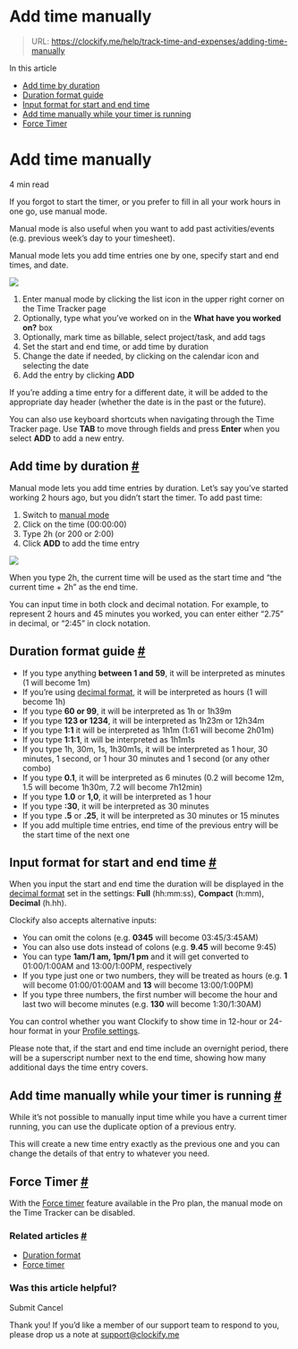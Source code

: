 # Add time manually

> URL: https://clockify.me/help/track-time-and-expenses/adding-time-manually

In this article

* [Add time by duration](#add-time-by-duration)
* [Duration format guide](#duration-format-guide)
* [Input format for start and end time](#input-format-for-start-and-end-time)
* [Add time manually while your timer is running](#add-time-manually-while-your-timer-is-running)
* [Force Timer](#force-timer)

# Add time manually

4 min read

If you forgot to start the timer, or you prefer to fill in all your work hours in one go, use manual mode.

Manual mode is also useful when you want to add past activities/events (e.g. previous week’s day to your timesheet).

Manual mode lets you add time entries one by one, specify start and end times, and date.

![](https://clockify.me/help/wp-content/uploads/2024/03/Screenshot-2024-03-20-at-11.35.54.png)

1. Enter manual mode by clicking the list icon in the upper right corner on the Time Tracker page
2. Optionally, type what you’ve worked on in the **What have you worked on?** box
3. Optionally, mark time as billable, select project/task, and add tags
4. Set the start and end time, or add time by duration
5. Change the date if needed, by clicking on the calendar icon and selecting the date
6. Add the entry by clicking **ADD**

If you’re adding a time entry for a different date, it will be added to the appropriate day header (whether the date is in the past or the future).

You can also use keyboard shortcuts when navigating through the Time Tracker page. Use **TAB** to move through fields and press **Enter** when you select **ADD** to add a new entry.

## Add time by duration [#](#add-time-by-duration)

Manual mode lets you add time entries by duration. Let’s say you’ve started working 2 hours ago, but you didn’t start the timer. To add past time:

1. Switch to [manual mode](https://clockify.me/help/track-time-and-expenses/creating-a-time-entry)
2. Click on the time (00:00:00)
3. Type 2h (or 200 or 2:00)
4. Click **ADD** to add the time entry

![](https://clockify.me/help/wp-content/uploads/2018/05/duration-manual.gif)

When you type 2h, the current time will be used as the start time and “the current time + 2h” as the end time.

You can input time in both clock and decimal notation. For example, to represent 2 hours and 45 minutes you worked, you can enter either “2.75” in decimal, or “2:45” in clock notation.

## Duration format guide [#](#duration-format-guide)

* If you type anything **between 1 and 59**, it will be interpreted as minutes (1 will become 1m)
* If you’re using [decimal format](https://clockify.me/help/track-time-and-expenses/duration-format), it will be interpreted as hours (1 will become 1h)
* If you type **60 or 99**, it will be interpreted as 1h or 1h39m
* If you type **123 or 1234**, it will be interpreted as 1h23m or 12h34m
* If you type **1:1** it will be interpreted as 1h1m (1:61 will become 2h01m)
* If you type **1:1:1**, it will be interpreted as 1h1m1s
* If you type 1h, 30m, 1s, 1h30m1s, it will be interpreted as 1 hour, 30 minutes, 1 second, or 1 hour 30 minutes and 1 second (or any other combo)
* If you type **0.1**, it will be interpreted as 6 minutes (0.2 will become 12m, 1.5 will become 1h30m, 7.2 will become 7h12min)
* If you type **1.0** or **1,0**, it will be interpreted as 1 hour
* If you type **:30**, it will be interpreted as 30 minutes
* If you type **.5** or **.25**, it will be interpreted as 30 minutes or 15 minutes
* If you add multiple time entries, end time of the previous entry will be the start time of the next one

## Input format for start and end time [#](#input-format-for-start-and-end-time)

When you input the start and end time the duration will be displayed in the [decimal format](https://clockify.me/help/track-time-and-expenses/duration-format) set in the settings: **Full** (hh:mm:ss), **Compact** (h:mm), **Decimal** (h.hh).

Clockify also accepts alternative inputs:

* You can omit the colons (e.g. **0345** will become 03:45/3:45AM)
* You can also use dots instead of colons (e.g. **9.45** will become 9:45)
* You can type **1am/1 am, 1pm/1 pm** and it will get converted to 01:00/1:00AM and 13:00/1:00PM, respectively
* If you type just one or two numbers, they will be treated as hours (e.g. **1** will become 01:00/01:00AM and **13** will become 13:00/1:00PM)
* If you type three numbers, the first number will become the hour and last two will become minutes (e.g. **130** will become 1:30/1:30AM)

You can control whether you want Clockify to show time in 12-hour or 24-hour format in your [Profile settings](https://clockify.me/help/administration/profile-settings).

Please note that, if the start and end time include an overnight period, there will be a superscript number next to the end time, showing how many additional days the time entry covers.

## Add time manually while your timer is running [#](#add-time-manually-while-your-timer-is-running)

While it’s not possible to manually input time while you have a current timer running, you can use the duplicate option of a previous entry.

This will create a new time entry exactly as the previous one and you can change the details of that entry to whatever you need.

## Force Timer [#](#force-timer)

With the [Force timer](https://clockify.me/help/track-time-and-expenses/force-timer) feature available in the Pro plan, the manual mode on the Time Tracker can be disabled.

### Related articles [#](#related-articles)

* [Duration format](https://clockify.me/help/track-time-and-expenses/duration-format)
* [Force timer](https://clockify.me/help/track-time-and-expenses/force-timer)

### Was this article helpful?

Submit
Cancel

Thank you! If you’d like a member of our support team to respond to you, please drop us a note at support@clockify.me